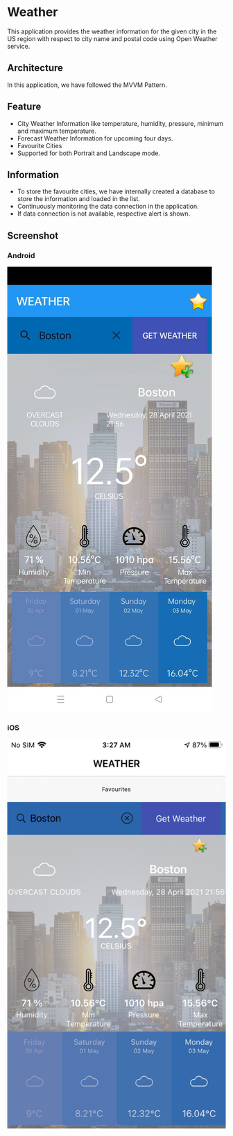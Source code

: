 # Weather
This application provides the weather information for the given city in the US region with respect to city name and postal code using Open Weather service.

## Architecture

In this application, we have followed the MVVM Pattern.

## Feature

* City Weather Information like temperature, humidity, pressure, minimum and maximum temperature.
* Forecast Weather Information for upcoming four days.
* Favourite Cities
* Supported for both Portrait and Landscape mode.

## Information

* To store the favourite cities, we have internally created a database to store the information and loaded in the list.
* Continuously monitoring the data connection in the application.
* If data connection is not available, respective alert is shown.

## Screenshot

### Android
<img src="https://github.com/dinesh4official/Weather/blob/main/Screenshot/Weather_Android.png">

### iOS
<img src="https://github.com/dinesh4official/Weather/blob/main/Screenshot/Weather_iOS.png">
